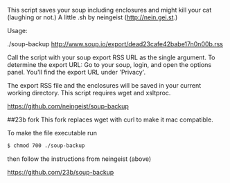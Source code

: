This script saves your soup including enclosures and might kill your cat
(laughing or not.) A little .sh by neingeist (http://nein.gei.st.)

Usage: 

  ./soup-backup http://www.soup.io/export/dead23cafe42babe17n0n00b.rss

Call the script with your soup export RSS URL as the single argument. To
determine the export URL: Go to your soup, login, and open the options panel.
You'll find the export URL under 'Privacy'.

The export RSS file and the enclosures will be saved in your current working
directory. This script requires wget and xsltproc.

https://github.com/neingeist/soup-backup


##23b fork
This fork replaces wget with curl to make it mac compatible.

To make the file executable run

```sh
$ chmod 700 ./soup-backup
```

then follow the instructions from neingeist (above)

https://github.com/23b/soup-backup